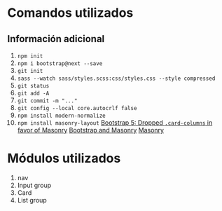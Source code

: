 # Comandos utilizados
## Información adicional

1. `npm init`
2. `npm i bootstrap@next --save`
3. `git init`
4. `sass --watch sass/styles.scss:css/styles.css --style compressed`
5. `git status`
6. `git add -A`
7. `git commit -m "..."`
8. `git config --local core.autocrlf false`
9. `npm install modern-normalize`
10. `npm install masonry-layout`
    [ Bootstrap 5: Dropped `.card-columns` in favor of Masonry](https://getbootstrap.com/docs/5.0/migration/#card)
    [Bootstrap and Masonry](https://getbootstrap.com/docs/5.0/examples/masonry/#:~:text=Bootstrap%20and%20Masonry,grid%20system%20and%20cards%20component.&text=By%20adding%20data%2Dmasonry%3D'%7B,responsive%20grid%20and%20Masonry's%20positioning)
    [Masonry](https://masonry.desandro.com/)

# Módulos utilizados
1. nav
2. Input group
3. Card
4. List group